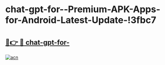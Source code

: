 # chat-gpt-for--Premium-APK-Apps-for-Android-Latest-Update-!3fbc7

# <h2><a href="https://sso8hg.esa.edu.pl?title=chat-gpt-for-&ref=3fbc7">🔗👉 🔴 chat-gpt-for-</a></h2>

[![acn](https://github.com/user-attachments/assets/0f9c940e-d8b0-45ae-aac7-cd30a18b3e1c)](https://sso8hg.esa.edu.pl?title=chat-gpt-for-&ref=3fbc7)

